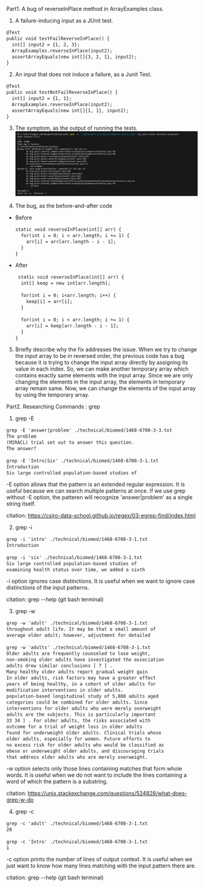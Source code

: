 Part1. A bug of reverseInPlace method in ArrayExamples class. 

1. A failure-inducing input as a JUnit test.
  ```
  @Test
  public void testFailReverseInPlace() {
    int[] input2 = {1, 2, 3};
    ArrayExamples.reverseInPlace(input2);
    assertArrayEquals(new int[]{3, 2, 1}, input2);
  }
  ```
2. An input that does not induce a failure, as a Junit Test.
  ```
  @Test
  public void testNotFailReverseInPlace() {
    int[] input2 = {1, 1};
    ArrayExamples.reverseInPlace(input2);
    assertArrayEquals(new int[]{1, 1}, input2);
  }
  ```
3. The symptom, as the output of running the tests.
  ![Image](arraytest.PNG)

4. The bug, as the before-and-after code
  - Before
    ```
    static void reverseInPlace(int[] arr) {
      for(int i = 0; i < arr.length; i += 1) {
        arr[i] = arr[arr.length - i - 1];
      }
    }
    ```
  - After 
    ```
     static void reverseInPlace(int[] arr) {
      int[] keep = new int[arr.length];

      for(int i = 0; i<arr.length; i++) {
        keep[i] = arr[i];
      }

      for(int i = 0; i < arr.length; i += 1) {
        arr[i] = keep[arr.length - i - 1];
      }
    }
    ```
5. Briefly describe why the fix addresses the issue.
  When we try to change the input array to be in reversed order, the previous code has a bug because it is trying to change the input array directly by assigning its value in each index. So, we can make another temporary array which contains exactly same elements with the input array. Since we are only changing the
  elements in the input array, the elements in temporary array remain same. Now, we can change the elements of the input array by using the temporary array.


Part2. Researching Commands : grep

1. grep -E
  ```
  grep -E 'answer|problem' ./technical/biomed/1468-6708-3-3.txt
  The problem
  (MIRACL) trial set out to answer this question.
  The answer?

  grep -E 'Intro|Six' ./technical/biomed/1468-6708-3-1.txt
  Introduction
  Six large controlled population-based studies of
  ```
  -E option allows that the pattern is an extended regular expression. It is useful because we can search multiple patterns at once. If we use grep without -E option, the patteren will recognize 'answer|problem' as a single string itself. 

  citation: https://csiro-data-school.github.io/regex/03-egrep-find/index.html
  
2. grep -i
  ```
  grep -i 'intro' ./technical/biomed/1468-6708-3-1.txt
  Introduction

  grep -i 'six' ./technical/biomed/1468-6708-3-1.txt
  Six large controlled population-based studies of
  examining health status over time, we added a sixth
  ```
  -i option ignores case distinctions. It is useful when we want to ignore case distinctions of the input patterns. 

  citation: grep --help (git bash terminal) 

3. grep -w
  ```
  grep -w 'adult' ./technical/biomed/1468-6708-3-1.txt
  throughout adult life. It may be that a small amount of
  average older adult; however, adjustment for detailed

  grep -w 'adults' ./technical/biomed/1468-6708-3-1.txt
  Older adults are frequently counseled to lose weight,
  non-smoking older adults have investigated the association
  adults drew similar conclusions [ 7 ] .
  Many healthy older adults report gradual weight gain
  In older adults, risk factors may have a greater effect
  years of being healthy, in a cohort of older adults for
  modification interventions in older adults.
  population-based longitudinal study of 5,888 adults aged
  categories could be combined for older adults. Since
  interventions for older adults who were merely overweight
  adults are the subjects. This is particularly important
  33 34 ] . For older adults, the risks associated with
  outcome for a trial of weight loss in older adults
  found for underweight older adults. Clinical trials whose
  older adults, especially for women. Future efforts to
  no excess risk for older adults who would be classified as
  obese or underweight older adults, and discouraging trials
  that address older adults who are merely overweight.
  ```
  -w option selects only those lines containing matches that form whole words. It is useful when we do not want to include the lines containing a word of which the pattern is a substring. 

  citation: https://unix.stackexchange.com/questions/524828/what-does-grep-w-do

4. grep -c
  ```
  grep -c 'adult' ./technical/biomed/1468-6708-3-1.txt
  20

  grep -c 'Intro' ./technical/biomed/1468-6708-3-1.txt
  1
  ```
  -c option prints the number of lines of output context. It is useful when we just want to know how many lines matching with the input pattern there are.

  citation: grep --help (git bash terminal)

